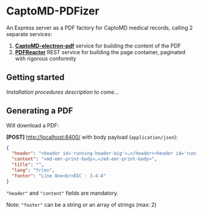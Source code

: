 # CaptoMD-PDFizer

An Express server as a PDF factory for CaptoMD medical records, calling 2 separate services: 

1. [**CaptoMD-electron-pdf**](https://github.com/CaptoMD/CaptoMD-electron-pdf) service for building the content of the PDF
2. [**PDFReactor**](http://www.pdfreactor.com/product/doc/webservice/) REST service for building the page container, paginated with rigorous conformity

## Getting started

*Installation procedures description to come…*

## Generating a PDF

Will download a PDF:

**[POST]** [http://localhost:8400/](http://localhost:8400/) with body payload (`application/json`):

```JSON
{
  "header": "<header id='running-header-big'>…</header><header id='running-header-small'>…</header><footer>…</footer>",
  "content": "<md-emr-print-body>…</md-emr-print-body>",
  "title": "",
  "lang": "fr|en",
  "footer": "Line One<br>DIC : 3-4-4"
}
```

`"header"` and `"content"` fields are mandatory.

Note: `"footer"` can be a string or an array of strings (max: 2)
